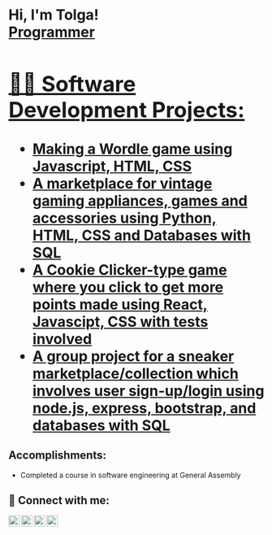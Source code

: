 <h1>Hi, I'm Tolga! <br/><a href="https://github.com/tolgaulukan">Programmer</a> <a href="https://www.linkedin.com/in/tolga-ulukan/">

<h2>👨‍💻 Software Development Projects:</h2>

  - [Making a Wordle game using Javascript, HTML, CSS](https://github.com/tolgaulukan/GA-Wordle)
  - [A marketplace for vintage gaming appliances, games and accessories using Python, HTML, CSS and Databases with SQL](https://github.com/tolgaulukan/Retro-Game-Marketplace)
  - [A Cookie Clicker-type game where you click to get more points made using React, Javascipt, CSS with tests involved](https://github.com/tolgaulukan/ManaMaster)
  - [A group project for a sneaker marketplace/collection which involves user sign-up/login using node.js, express, bootstrap, and databases with SQL](https://github.com/joash9500/sneakers)

<h2>  Accomplishments:</h2>

  - Completed a course in software engineering at General Assembly
  
<h2> 🤳 Connect with me:</h2>

[<img align="left" alt="JoshMadakor | YouTube" width="22px" src="https://cdn.jsdelivr.net/npm/simple-icons@v3/icons/youtube.svg" />][youtube]
[<img align="left" alt="JoshMadakor | Twitter" width="22px" src="https://cdn.jsdelivr.net/npm/simple-icons@v3/icons/twitter.svg" />][twitter]
[<img align="left" alt="JoshMadakor | LinkedIn" width="22px" src="https://cdn.jsdelivr.net/npm/simple-icons@v3/icons/linkedin.svg" />][linkedin]
[<img align="left" alt="JoshMadakor | Instagram" width="22px" src="https://cdn.jsdelivr.net/npm/simple-icons@v3/icons/instagram.svg" />][instagram]

[twitter]: https://twitter.com/tolga26535108
[youtube]: https://www.youtube.com/channel/UCQYN7qpLtO01kxXwKdsirag
[instagram]: https://www.instagram.com/tolga.ulukan/?hl=en
[linkedin]: https://www.linkedin.com/in/tolga-ulukan/

<!--
**joshmadakor1/joshmadakor1** is a ✨ _special_ ✨ repository because its `README.md` (this file) appears on your GitHub profile.

Here are some ideas to get you started:

- 🔭 I’m currently working on ...
- 🌱 I’m currently learning ...
- 👯 I’m looking to collaborate on ...
- 🤔 I’m looking for help with ...
- 💬 Ask me about ...
- 📫 How to reach me: ...
- 😄 Pronouns: ...
- ⚡ Fun fact: ...
-->
